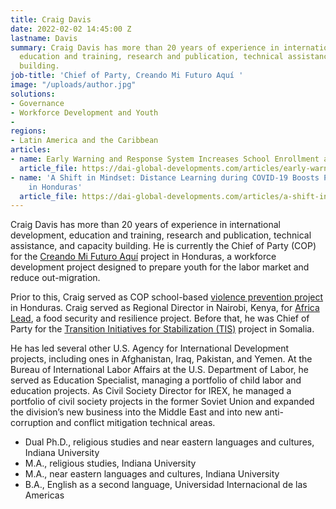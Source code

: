 ```yaml
---
title: Craig Davis
date: 2022-02-02 14:45:00 Z
lastname: Davis
summary: Craig Davis has more than 20 years of experience in international development,
  education and training, research and publication, technical assistance, and capacity
  building.
job-title: 'Chief of Party, Creando Mi Futuro Aquí '
image: "/uploads/author.jpg"
solutions:
- Governance
- Workforce Development and Youth
- 
regions:
- Latin America and the Caribbean
articles:
- name: Early Warning and Response System Increases School Enrollment and Retention
  article_file: https://dai-global-developments.com/articles/early-warning-and-response-system-increases-school-enrollment-and-retention
- name: 'A Shift in Mindset: Distance Learning during COVID-19 Boosts Participation
    in Honduras'
  article_file: https://dai-global-developments.com/articles/a-shift-in-mindset-distance-learning-during-covid-19-boosts-participation-in-honduras
---
```


Craig Davis has more than 20 years of experience in international development, education and training, research and publication, technical assistance, and capacity building. He is currently the Chief of Party (COP) for the [Creando Mi Futuro Aquí](https://www.dai.com/our-work/projects/honduras-creando-mi-futuro) project in Honduras, a workforce development project designed to prepare youth for the labor market and reduce out-migration. 

Prior to this, Craig served as COP school-based [violence prevention project](https://www.dai.com/our-work/projects/honduras-securing-education) in Honduras. Craig served as Regional Director in Nairobi, Kenya, for [Africa Lead](https://www.dai.com/our-work/projects/africa-leadership-training-and-capacity-building-program-africa-lead), a food security and resilience project. Before that, he was Chief of Party for the [Transition Initiatives for Stabilization (TIS)](https://www.dai.com/our-work/projects/somalia-transition-initiatives-stabilization-tis) project in Somalia. 

He has led several other U.S. Agency for International Development projects, including ones in Afghanistan, Iraq, Pakistan, and Yemen. At the Bureau of International Labor Affairs at the U.S. Department of Labor, he served as Education Specialist, managing a portfolio of child labor and education projects. As Civil Society Director for IREX, he managed a portfolio of civil society projects in the former Soviet Union and expanded the division’s new business into the Middle East and into new anti-corruption and conflict mitigation technical areas. 

* Dual Ph.D., religious studies and near eastern languages and cultures, Indiana University
* M.A., religious studies, Indiana University
* M.A., near eastern languages and cultures, Indiana University
* B.A., English as a second language, Universidad Internacional de las Americas